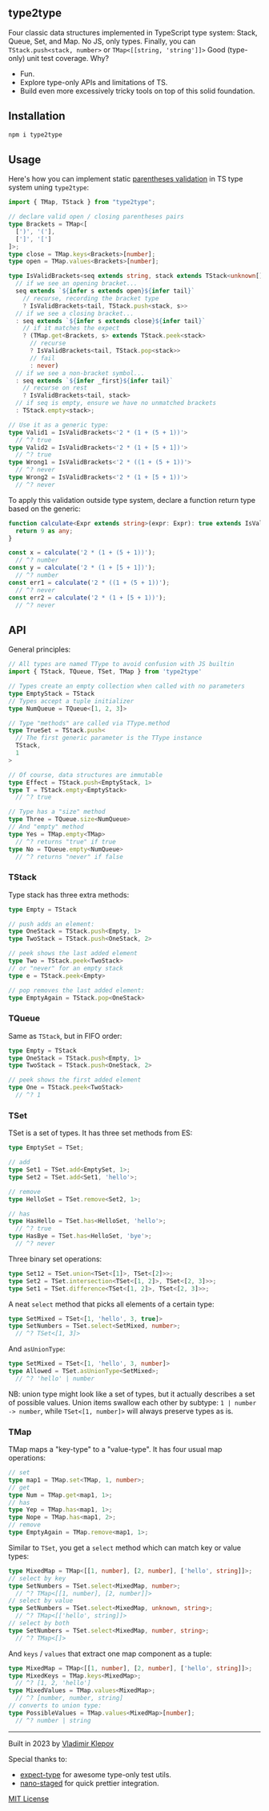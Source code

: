 ## type2type

Four classic data structures implemented in TypeScript type system: Stack, Queue, Set, and Map. No JS, only types. Finally, you can `TStack.push<stack, number>` or `TMap<[[string, 'string']]>`  Good (type-only) unit test coverage. Why?

- Fun.
- Explore type-only APIs and limitations of TS.
- Build even more excessively tricky tools on top of this solid foundation.

## Installation

```sh
npm i type2type
```

## Usage

Here's how you can implement static [parentheses validation](https://leetcode.com/problems/valid-parentheses/) in TS type system uning `type2type`:

```ts
import { TMap, TStack } from "type2type";

// declare valid open / closing parentheses pairs
type Brackets = TMap<[
  [')', '('],
  [']', '[']
]>;
type close = TMap.keys<Brackets>[number];
type open = TMap.values<Brackets>[number];

type IsValidBrackets<seq extends string, stack extends TStack<unknown[]> = TStack> = 
  // if we see an opening bracket...
  seq extends `${infer s extends open}${infer tail}`
    // recurse, recording the bracket type
    ? IsValidBrackets<tail, TStack.push<stack, s>>
  // if we see a closing bracket...
  : seq extends `${infer s extends close}${infer tail}`
    // if it matches the expect
    ? (TMap.get<Brackets, s> extends TStack.peek<stack>
      // recurse
      ? IsValidBrackets<tail, TStack.pop<stack>>
      // fail
      : never)
  // if we see a non-bracket symbol...
  : seq extends `${infer _first}${infer tail}`
    // recurse on rest
    ? IsValidBrackets<tail, stack>
  // if seq is empty, ensure we have no unmatched brackets
  : TStack.empty<stack>;

// Use it as a generic type:
type Valid1 = IsValidBrackets<'2 * (1 + (5 + 1))'>
  // ^? true
type Valid2 = IsValidBrackets<'2 * (1 + [5 + 1])'>
  // ^? true
type Wrong1 = IsValidBrackets<'2 * ((1 + (5 + 1))'>
  // ^? never
type Wrong2 = IsValidBrackets<'2 * (1 + [5 + 1))'>
  // ^? never
```

To apply this validation outside type system, declare a function return type based on the generic:

```ts
function calculate<Expr extends string>(expr: Expr): true extends IsValidBrackets<Expr> ? number : never {
  return 9 as any;
}

const x = calculate('2 * (1 + (5 + 1))');
  // ^? number
const y = calculate('2 * (1 + [5 + 1])');
  // ^? number
const err1 = calculate('2 * ((1 + (5 + 1))');
  // ^? never
const err2 = calculate('2 * (1 + [5 + 1))');
  // ^? never
```

## API

General principles:

```ts
// All types are named TType to avoid confusion with JS builtin
import { TStack, TQueue, TSet, TMap } from 'type2type'

// Types create an empty collection when called with no parameters
type EmptyStack = TStack
// Types accept a tuple initializer
type NumQueue = TQueue<[1, 2, 3]>

// Type "methods" are called via TType.method
type TrueSet = TStack.push<
  // The first generic parameter is the TType instance
  TStack,
  1
>

// Of course, data structures are immutable
type Effect = TStack.push<EmptyStack, 1>
type T = TStack.empty<EmptyStack>
  // ^? true

// Type has a "size" method
type Three = TQueue.size<NumQueue>
// And "empty" method
type Yes = TMap.empty<TMap>
  // ^? returns "true" if true
type No = TQueue.empty<NumQueue>
  // ^? returns "never" if false
```

### TStack

Type stack has three extra methods:

```ts
type Empty = TStack

// push adds an element:
type OneStack = TStack.push<Empty, 1>
type TwoStack = TStack.push<OneStack, 2>

// peek shows the last added element
type Two = TStack.peek<TwoStack>
// or "never" for an empty stack
type e = TStack.peek<Empty>

// pop removes the last added element:
type EmptyAgain = TStack.pop<OneStack>
```

### TQueue

Same as `TStack`, but in FIFO order:

```ts
type Empty = TStack
type OneStack = TStack.push<Empty, 1>
type TwoStack = TStack.push<OneStack, 2>

// peek shows the first added element
type One = TStack.peek<TwoStack>
  // ^? 1
```

### TSet

TSet is a set of types. It has three set methods from ES:

```ts
type EmptySet = TSet;

// add
type Set1 = TSet.add<EmptySet, 1>;
type Set2 = TSet.add<Set1, 'hello'>;

// remove
type HelloSet = TSet.remove<Set2, 1>;

// has
type HasHello = TSet.has<HelloSet, 'hello'>;
  // ^? true
type HasBye = TSet.has<HelloSet, 'bye'>;
  // ^? never
```

Three binary set operations:

```ts
type Set12 = TSet.union<TSet<[1]>, TSet<[2]>>;
type Set2 = TSet.intersection<TSet<[1, 2]>, TSet<[2, 3]>>;
type Set1 = TSet.difference<TSet<[1, 2]>, TSet<[2, 3]>>;
```

A neat `select` method that picks all elements of a certain type:

```ts
type SetMixed = TSet<[1, 'hello', 3, true]>
type SetNumbers = TSet.select<SetMixed, number>;
  // ^? TSet<[1, 3]>
```

And `asUnionType`:

```ts
type SetMixed = TSet<[1, 'hello', 3, number]>
type Allowed = TSet.asUnionType<SetMixed>;
  // ^? 'hello' | number
```

NB: union type might look like a set of types, but it actually describes a set of possible values. Union items swallow each other by subtype: `1 | number -> number`, while `TSet<[1, number]>` will always preserve types as is.

### TMap

TMap maps a "key-type" to a "value-type". It has four usual map operations:

```ts
// set
type map1 = TMap.set<TMap, 1, number>;
// get
type Num = TMap.get<map1, 1>;
// has
type Yep = TMap.has<map1, 1>;
type Nope = TMap.has<map1, 2>;
// remove
type EmptyAgain = TMap.remove<map1, 1>;
```

Similar to `TSet`, you get a `select` method which can match key or value types:

```ts
type MixedMap = TMap<[[1, number], [2, number], ['hello', string]]>;
// select by key
type SetNumbers = TSet.select<MixedMap, number>;
  // ^? TMap<[[1, number], [2, number]]>
// select by value
type SetNumbers = TSet.select<MixedMap, unknown, string>;
  // ^? TMap<[['hello', string]]>
// select by both
type SetNumbers = TSet.select<MixedMap, number, string>;
  // ^? TMap<[]>
```

And `keys` / `values` that extract one map component as a tuple:

```ts
type MixedMap = TMap<[[1, number], [2, number], ['hello', string]]>;
type MixedKeys = TMap.keys<MixedMap>;
  // ^? [1, 2, 'hello']
type MixedValues = TMap.values<MixedMap>;
  // ^? [number, number, string]
// converts to union type:
type PossibleValues = TMap.values<MixedMap>[number];
  // ^? number | string
```

---

Built in 2023 by [Vladimir Klepov](https://blog.thoughtspile.tech)

Special thanks to:

- [expect-type](https://github.com/mmkal/expect-type) for awesome type-only test utils.
- [nano-staged](https://github.com/usmanyunusov/nano-staged) for quick prettier integration.

[MIT License](./LICENSE) 

